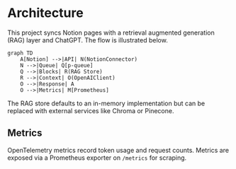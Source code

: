 # Architecture

This project syncs Notion pages with a retrieval augmented generation (RAG) layer
and ChatGPT. The flow is illustrated below.

```mermaid
graph TD
    A[Notion] -->|API| N(NotionConnector)
    N -->|Queue| Q[p-queue]
    Q -->|Blocks| R(RAG Store)
    R -->|Context| O(OpenAIClient)
    O -->|Response| A
    O -->|Metrics| M[Prometheus]
```

The RAG store defaults to an in-memory implementation but can be replaced with
external services like Chroma or Pinecone.

## Metrics

OpenTelemetry metrics record token usage and request counts. Metrics are
exposed via a Prometheus exporter on `/metrics` for scraping.
